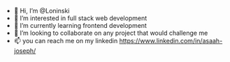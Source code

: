 - 👋 Hi, I’m @Loninski
- 👀 I’m interested in full stack web development
- 🌱 I’m currently learning frontend development
- 💞️ I’m looking to collaborate on any project that would challenge me
- 📫 you can reach me on my linkedin https://www.linkedin.com/in/asaah-joseph/

<!---
Loninski/Loninski is a ✨ special ✨ repository because its `README.md` (this file) appears on your GitHub profile.
You can click the Preview link to take a look at your changes.
--->
